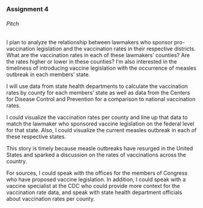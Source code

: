 ### Assignment 4

###### Pitch


I plan to analyze the relationship between lawmakers who sponsor pro-vaccination legislation and the vaccination rates in their respective districts. What are the vaccination rates in each of these lawmakers’ counties? Are the rates higher or lower in these counties? I’m also interested in the timeliness of introducing vaccine legislation with the occurrence of measles outbreak in each members’ state.

I will use data from state health departments to calculate the vaccination rates by county for each members’ state as well as data from the Centers for Disease Control and Prevention for a comparison to national vaccination rates. 

I could visualize the vaccination rates per county and line up that data to match the lawmaker who sponsored vaccine legislation on the federal level for that state. Also, I could visualize the current measles outbreak in each of these respective states. 

This story is timely because measle outbreaks have resurged in the United States and sparked a discussion on the rates of vaccinations across the country. 

For sources, I could speak with the offices for the members of Congress who have proposed vaccine legislation. In addition, I could speak with a vaccine specialist at the CDC who could provide more context for the vaccination rate data, and speak with state health department officials about vaccination rates per county.
